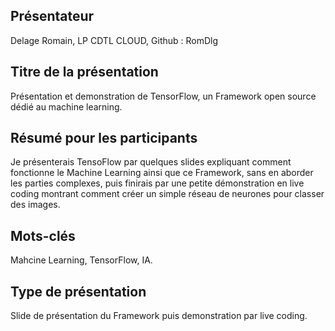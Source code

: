 ## Présentateur

Delage Romain, LP CDTL CLOUD, Github : RomDlg

## Titre de la présentation 

Présentation et demonstration de TensorFlow, un Framework open source dédié au machine learning.

## Résumé pour les participants 

Je présenterais TensoFlow par quelques slides expliquant comment fonctionne le Machine Learning ainsi que ce Framework, sans en aborder les parties complexes, puis finirais par une petite démonstration en live coding montrant comment créer un simple réseau de neurones pour classer des images.

## Mots-clés 

Mahcine Learning, TensorFlow, IA.

## Type de présentation 

Slide de présentation du Framework puis demonstration par live coding.